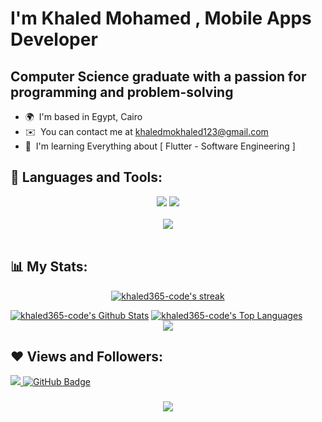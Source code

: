 I'm Khaled Mohamed , Mobile Apps Developer 
==============================================================================================================================================

Computer Science graduate with a passion for programming and problem-solving
--------------------------------------------------------------

* 🌍  I'm based in Egypt, Cairo 
* ✉️  You can contact me at [khaledmokhaled123@gmail.com](khaled.mohamed.dev.tech@gmail.com)
* 🧠  I'm learning Everything about \[ Flutter - Software  Engineering \] 

## 🚀 Languages and Tools:
<div align="center">
    <img src="https://skillicons.dev/icons?i=flutter,dart,firebase,kotlin,python" />
    <img src="https://skillicons.dev/icons?i=github,androidstudio,figma,postman,android" /><br>
</div>

<br>
<div align="center">
    <img src="https://user-images.githubusercontent.com/73097560/115834477-dbab4500-a447-11eb-908a-139a6edaec5c.gif" />
</div>
<br>

## 📊 My Stats:

<p align="center">
    <a href="https://github.com/khaled365-code/github-readme-streak-stats">
        <img title="🔥 Get streak stats for your profile at git.io/streak-stats" alt="khaled365-code's streak" src="https://github-readme-streak-stats.herokuapp.com/?user=khaled365-code&theme=black-ice&hide_border=true&stroke=0000&background=060A0CD0"/>
    </a>
</p>
<a href="https://github.com/khaled365-code/github-readme-stats"><img alt="khaled365-code's Github Stats" src="https://github-readme-stats.vercel.app/api?username=khaled365-code&show_icons=true&count_private=true&theme=react&hide_border=true&bg_color=0D1117" /></a>
<a href="https://github.com/khaled365-code/github-readme-stats"><img alt="khaled365-code's Top Languages" src="https://github-readme-stats.vercel.app/api/top-langs/?username=khaled365-code&langs_count=8&count_private=true&layout=compact&theme=react&hide_border=true&bg_color=0D1117" /></a>

<br>
<div align="center">
    <img src="https://user-images.githubusercontent.com/73097560/115834477-dbab4500-a447-11eb-908a-139a6edaec5c.gif" />
</div>
<be>

## ❤️ Views and Followers:

<a href="https://github.com/khaled365-code/github-profile-views-counter">
    <img src="https://komarev.com/ghpvc/?username=khaled365-code">
</a>
<a href="https://github.com/khaled365-code?tab=followers"><img src="https://img.shields.io/github/followers/khaled365-code?label=Followers&style=social" alt="GitHub Badge">
</a>
<h3 align="center">
    <img src="https://readme-typing-svg.herokuapp.com/?font=Righteous&size=25&center=true&vCenter=true&width=500&height=70&duration=4000&lines=Thanks+for+visiting!+❤️;+Shoot+me+a+message+on+Linkedin!;I'm+Long+Life+Learner">
</h3>
<br/>
